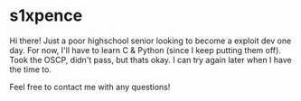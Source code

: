 # s1xpence

Hi there! Just a poor highschool senior looking to become a exploit dev one day. For now, I'll have to learn C & Python (since I keep putting them off). Took the OSCP, didn't pass, but thats okay. I can try again later when I have the time to.

Feel free to contact me with any questions!
